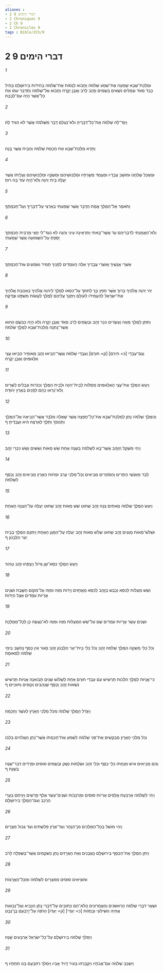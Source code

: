 ```yaml
---
aliases : 
- 2 דברי הימים 9
- 2 Chroniques 9
- 2 Ch 9
- 2 Chronicles 9
tags : Bible/2Ch/9
---
```


# 2 דברי הימים 9

###### 1
וּמַלְכַּת־שְׁבָא שָׁמְעָה אֶת־שֵׁמַע שְׁלֹמֹה וַתָּבֹוא לְנַסֹּות אֶת־שְׁלֹמֹה בְחִידֹות בִּירוּשָׁלִַם בְּחַיִל כָּבֵד מְאֹד וּגְמַלִּים נֹשְׂאִים בְּשָׂמִים וְזָהָב לָרֹב וְאֶבֶן יְקָרָה וַתָּבֹוא אֶל־שְׁלֹמֹה וַתְּדַבֵּר עִמֹּו אֵת כָּל־אֲשֶׁר הָיָה עִם־לְבָבָהּ׃
###### 2
וַיַּגֶּד־לָהּ שְׁלֹמֹה אֶת־כָּל־דְּבָרֶיהָ וְלֹא־נֶעְלַם דָּבָר מִשְּׁלֹמֹה אֲשֶׁר לֹא הִגִּיד לָהּ׃
###### 3
וַתֵּרֶא מַלְכַּת־שְׁבָא אֵת חָכְמַת שְׁלֹמֹה וְהַבַּיִת אֲשֶׁר בָּנָה׃
###### 4
וּמַאֲכַל שֻׁלְחָנֹו וּמֹושַׁב עֲבָדָיו וּמַעֲמַד מְשָׁרְתָיו וּמַלְבּוּשֵׁיהֶם וּמַשְׁקָיו וּמַלְבּוּשֵׁיהֶם וַעֲלִיָּתֹו אֲשֶׁר יַעֲלֶה בֵּית יְהוָה וְלֹא־הָיָה עֹוד בָּהּ רוּחַ׃
###### 5
וַתֹּאמֶר אֶל־הַמֶּלֶךְ אֱמֶת הַדָּבָר אֲשֶׁר שָׁמַעְתִּי בְּאַרְצִי עַל־דְּבָרֶיךָ וְעַל־חָכְמָתֶךָ׃
###### 6
וְלֹא־הֶאֱמַנְתִּי לְדִבְרֵיהֶם עַד אֲשֶׁר־בָּאתִי וַתִּרְאֶינָה עֵינַי וְהִנֵּה לֹא הֻגַּד־לִי חֲצִי מַרְבִּית חָכְמָתֶךָ יָסַפְתָּ עַל־הַשְּׁמוּעָה אֲשֶׁר שָׁמָעְתִּי׃
###### 7
אַשְׁרֵי אֲנָשֶׁיךָ וְאַשְׁרֵי עֲבָדֶיךָ אֵלֶּה הָעֹמְדִים לְפָנֶיךָ תָּמִיד וְשֹׁמְעִים אֶת־חָכְמָתֶךָ׃
###### 8
יְהִי יְהוָה אֱלֹהֶיךָ בָּרוּךְ אֲשֶׁר חָפֵץ בְּךָ לְתִתְּךָ עַל־כִּסְאֹו לְמֶלֶךְ לַיהוָה אֱלֹהֶיךָ בְּאַהֲבַת אֱלֹהֶיךָ אֶת־יִשְׂרָאֵל לְהַעֲמִידֹו לְעֹולָם וַיִּתֶּנְךָ עֲלֵיהֶם לְמֶלֶךְ לַעֲשֹׂות מִשְׁפָּט וּצְדָקָה׃
###### 9
וַתִּתֵּן לַמֶּלֶךְ מֵאָה וְעֶשְׂרִים כִּכַּר זָהָב וּבְשָׂמִים לָרֹב מְאֹד וְאֶבֶן יְקָרָה וְלֹא הָיָה כַּבֹּשֶׂם הַהוּא אֲשֶׁר־נָתְנָה מַלְכַּת־שְׁבָא לַמֶּלֶךְ שְׁלֹמֹה׃
###### 10
וְגַם־עַבְדֵי [כ= חִירָם] [ק= חוּרָם] וְעַבְדֵי שְׁלֹמֹה אֲשֶׁר־הֵבִיאוּ זָהָב מֵאֹופִיר הֵבִיאוּ עֲצֵי אַלְגּוּמִּים וְאֶבֶן יְקָרָה׃
###### 11
וַיַּעַשׂ הַמֶּלֶךְ אֶת־עֲצֵי הָאַלְגּוּמִּים מְסִלֹּות לְבֵית־יְהוָה וּלְבֵית הַמֶּלֶךְ וְכִנֹּרֹות וּנְבָלִים לַשָּׁרִים וְלֹא־נִרְאוּ כָהֵם לְפָנִים בְּאֶרֶץ יְהוּדָה׃
###### 12
וְהַמֶּלֶךְ שְׁלֹמֹה נָתַן לְמַלְכַּת־שְׁבָא אֶת־כָּל־חֶפְצָהּ אֲשֶׁר שָׁאָלָה מִלְּבַד אֲשֶׁר־הֵבִיאָה אֶל־הַמֶּלֶךְ וַתַּהֲפֹךְ וַתֵּלֶךְ לְאַרְצָהּ הִיא וַעֲבָדֶיהָ׃ ף
###### 13
וַיְהִי מִשְׁקַל הַזָּהָב אֲשֶׁר־בָּא לִשְׁלֹמֹה בְּשָׁנָה אֶחָת שֵׁשׁ מֵאֹות וְשִׁשִּׁים וָשֵׁשׁ כִּכְּרֵי זָהָב׃
###### 14
לְבַד מֵאַנְשֵׁי הַתָּרִים וְהַסֹּחֲרִים מְבִיאִים וְכָל־מַלְכֵי עֲרַב וּפַחֹות הָאָרֶץ מְבִיאִים זָהָב וָכֶסֶף לִשְׁלֹמֹה׃
###### 15
וַיַּעַשׂ הַמֶּלֶךְ שְׁלֹמֹה מָאתַיִם צִנָּה זָהָב שָׁחוּט שֵׁשׁ מֵאֹות זָהָב שָׁחוּט יַעֲלֶה עַל־הַצִּנָּה הָאֶחָת׃
###### 16
וּשְׁלֹשׁ־מֵאֹות מָגִנִּים זָהָב שָׁחוּט שְׁלֹשׁ מֵאֹות זָהָב יַעֲלֶה עַל־הַמָּגֵן הָאֶחָת וַיִּתְּנֵם הַמֶּלֶךְ בְּבֵית יַעַר הַלְּבָנֹון׃ ף
###### 17
וַיַּעַשׂ הַמֶּלֶךְ כִּסֵּא־שֵׁן גָּדֹול וַיְצַפֵּהוּ זָהָב טָהֹור׃
###### 18
וְשֵׁשׁ מַעֲלֹות לַכִּסֵּא וְכֶבֶשׁ בַּזָּהָב לַכִּסֵּא מָאֳחָזִים וְיָדֹות מִזֶּה וּמִזֶּה עַל־מְקֹום הַשָּׁבֶת וּשְׁנַיִם אֲרָיֹות עֹמְדִים אֵצֶל הַיָּדֹות׃
###### 19
וּשְׁנֵים עָשָׂר אֲרָיֹות עֹמְדִים שָׁם עַל־שֵׁשׁ הַמַּעֲלֹות מִזֶּה וּמִזֶּה לֹא־נַעֲשָׂה כֵן לְכָל־מַמְלָכָה׃
###### 20
וְכֹל כְּלֵי מַשְׁקֵה הַמֶּלֶךְ שְׁלֹמֹה זָהָב וְכֹל כְּלֵי בֵּית־יַעַר הַלְּבָנֹון זָהָב סָגוּר אֵין כֶּסֶף נֶחְשָׁב בִּימֵי שְׁלֹמֹה לִמְאוּמָה׃
###### 21
כִּי־אֳנִיֹּות לַמֶּלֶךְ הֹלְכֹות תַּרְשִׁישׁ עִם עַבְדֵי חוּרָם אַחַת לְשָׁלֹושׁ שָׁנִים תָּבֹואנָה אֳנִיֹּות תַּרְשִׁישׁ נֹשְׂאֹות זָהָב וָכֶסֶף שֶׁנְהַבִּים וְקֹופִים וְתוּכִּיִּים׃ ף
###### 22
וַיִּגְדַּל הַמֶּלֶךְ שְׁלֹמֹה מִכֹּל מַלְכֵי הָאָרֶץ לְעֹשֶׁר וְחָכְמָה׃
###### 23
וְכֹל מַלְכֵי הָאָרֶץ מְבַקְשִׁים אֶת־פְּנֵי שְׁלֹמֹה לִשְׁמֹעַ אֶת־חָכְמָתֹו אֲשֶׁר־נָתַן הָאֱלֹהִים בְּלִבֹּו׃
###### 24
וְהֵם מְבִיאִים אִישׁ מִנְחָתֹו כְּלֵי כֶסֶף וּכְלֵי זָהָב וּשְׂלָמֹות נֵשֶׁק וּבְשָׂמִים סוּסִים וּפְרָדִים דְּבַר־שָׁנָה בְּשָׁנָה׃ ף
###### 25
וַיְהִי לִשְׁלֹמֹה אַרְבַּעַת אֲלָפִים אֻרְיֹות סוּסִים וּמַרְכָּבֹות וּשְׁנֵים־עָשָׂר אֶלֶף פָּרָשִׁים וַיַּנִּיחֵם בְּעָרֵי הָרֶכֶב וְעִם־הַמֶּלֶךְ בִּירוּשָׁלִָם׃
###### 26
וַיְהִי מֹושֵׁל בְּכָל־הַמְּלָכִים מִן־הַנָּהָר וְעַד־אֶרֶץ פְּלִשְׁתִּים וְעַד גְּבוּל מִצְרָיִם׃
###### 27
וַיִּתֵּן הַמֶּלֶךְ אֶת־הַכֶּסֶף בִּירוּשָׁלִַם כָּאֲבָנִים וְאֵת הָאֲרָזִים נָתַן כַּשִּׁקְמִים אֲשֶׁר־בַּשְּׁפֵלָה לָרֹב׃
###### 28
וּמֹוצִיאִים סוּסִים מִמִּצְרַיִם לִשְׁלֹמֹה וּמִכָּל־הָאֲרָצֹות׃
###### 29
וּשְׁאָר דִּבְרֵי שְׁלֹמֹה הָרִאשֹׁנִים וְהָאֲחֲרֹונִים הֲלֹא־הֵם כְּתוּבִים עַל־דִּבְרֵי נָתָן הַנָּבִיא וְעַל־נְבוּאַת אֲחִיָּה הַשִּׁילֹונִי וּבַחֲזֹות [כ= יֶעְדִּי] [ק= יֶעְדֹּו] הַחֹזֶה עַל־יָרָבְעָם בֶּן־נְבָט׃
###### 30
וַיִּמְלֹךְ שְׁלֹמֹה בִירוּשָׁלִַם עַל־כָּל־יִשְׂרָאֵל אַרְבָּעִים שָׁנָה׃
###### 31
וַיִּשְׁכַּב שְׁלֹמֹה עִם־אֲבֹתָיו וַיִּקְבְּרֻהוּ בְּעִיר דָּוִיד אָבִיו וַיִּמְלֹךְ רְחַבְעָם בְּנֹו תַּחְתָּיו׃ ף
